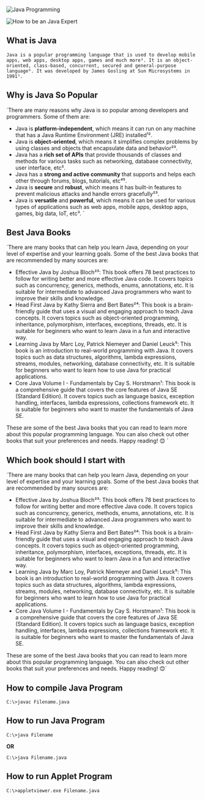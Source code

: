 ![Java Programming](https://terralogic.com/wp-content/uploads/2021/06/jvm.png)

![How to be an Java Expert](https://github.com/Faraz-mobin17/Java_Programs/wiki)

## What is Java

`Java is a popular programming language that is used to develop mobile apps, web apps, desktop apps, games and much more³. It is an object-oriented, class-based, concurrent, secured and general-purpose language⁶. It was developed by James Gosling at Sun Microsystems in 1991⁵.
`

## Why is Java So Popular

`There are many reasons why Java is so popular among developers and programmers. Some of them are:

- Java is **platform-independent**, which means it can run on any machine that has a Java Runtime Environment (JRE) installed¹².
- Java is **object-oriented**, which means it simplifies complex problems by using classes and objects that encapsulate data and behavior²³.
- Java has a **rich set of APIs** that provide thousands of classes and methods for various tasks such as networking, database connectivity, user interface, etc².
- Java has a **strong and active community** that supports and helps each other through forums, blogs, tutorials, etc⁴⁵.
- Java is **secure** and **robust**, which means it has built-in features to prevent malicious attacks and handle errors gracefully²³.
- Java is **versatile** and **powerful**, which means it can be used for various types of applications such as web apps, mobile apps, desktop apps, games, big data, IoT, etc³.
  `

## Best Java Books

`There are many books that can help you learn Java, depending on your level of expertise and your learning goals. Some of the best Java books that are recommended by many sources are:

- Effective Java by Joshua Bloch²³: This book offers 78 best practices to follow for writing better and more effective Java code. It covers topics such as concurrency, generics, methods, enums, annotations, etc. It is suitable for intermediate to advanced Java programmers who want to improve their skills and knowledge.
- Head First Java by Kathy Sierra and Bert Bates²⁴: This book is a brain-friendly guide that uses a visual and engaging approach to teach Java concepts. It covers topics such as object-oriented programming, inheritance, polymorphism, interfaces, exceptions, threads, etc. It is suitable for beginners who want to learn Java in a fun and interactive way.
- Learning Java by Marc Loy, Patrick Niemeyer and Daniel Leuck⁵: This book is an introduction to real-world programming with Java. It covers topics such as data structures, algorithms, lambda expressions, streams, modules, networking, database connectivity, etc. It is suitable for beginners who want to learn how to use Java for practical applications.
- Core Java Volume I - Fundamentals by Cay S. Horstmann¹: This book is a comprehensive guide that covers the core features of Java SE (Standard Edition). It covers topics such as language basics, exception handling, interfaces, lambda expressions,
  collections framework etc. It is suitable for beginners who want to master the fundamentals of Java SE.

These are some of the best Java books that you can read to learn more about this popular programming language. You can also check out other books that suit your preferences and needs. Happy reading! 😊
`

## Which book should I start with

`There are many books that can help you learn Java, depending on your level of expertise and your learning goals. Some of the best Java books that are recommended by many sources are:

- Effective Java by Joshua Bloch²³: This book offers 78 best practices to follow for writing better and more effective Java code. It covers topics such as concurrency, generics, methods, enums, annotations, etc. It is suitable for intermediate to advanced Java programmers who want to improve their skills and knowledge.
- Head First Java by Kathy Sierra and Bert Bates²⁴: This book is a brain-friendly guide that uses a visual and engaging approach to teach Java concepts. It covers topics such as object-oriented programming, inheritance, polymorphism, interfaces, exceptions, threads, etc. It is suitable for beginners who want to learn Java in a fun and interactive way.
- Learning Java by Marc Loy, Patrick Niemeyer and Daniel Leuck⁵: This book is an introduction to real-world programming with Java. It covers topics such as data structures, algorithms, lambda expressions, streams, modules, networking, database connectivity, etc. It is suitable for beginners who want to learn how to use Java for practical applications.
- Core Java Volume I - Fundamentals by Cay S. Horstmann¹: This book is a comprehensive guide that covers the core features of Java SE (Standard Edition). It covers topics such as language basics, exception handling, interfaces, lambda expressions,
  collections framework etc. It is suitable for beginners who want to master the fundamentals of Java SE.

These are some of the best Java books that you can read to learn more about this popular programming language. You can also check out other books that suit your preferences and needs. Happy reading! 😊`

## How to compile Java Program

`C:\>javac Filename.java`

## How to run Java Program

`C:\>java Filename`

**OR**

`C:\>java Filename.java`

## How to run Applet Program

`C:\>appletviewer.exe Filename.java`
